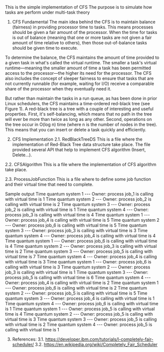 This is the simple implementation of CFS
The purpose is to simulate how tasks are perform under multi-task theory
1. CFS Fundamental
The main idea behind the CFS is to maintain balance (fairness) in providing processor time to tasks. This means processes should be given a fair amount of the processor. When the time for tasks is out of balance (meaning that one or more tasks are not given a fair amount of time relative to others), then those out-of-balance tasks should be given time to execute.

To determine the balance, the CFS maintains the amount of time provided to a given task in what's called the virtual runtime. The smaller a task's virtual runtime—meaning the smaller amount of time a task has been permitted access to the processor—the higher its need for the processor. The CFS also includes the concept of sleeper fairness to ensure that tasks that are not currently runnable (for example, waiting for I/O) receive a comparable share of the processor when they eventually need it.

But rather than maintain the tasks in a run queue, as has been done in prior Linux schedulers, the CFS maintains a time-ordered red-black tree (see Figure 1). A red-black tree is a tree with a couple of interesting and useful properties. First, it's self-balancing, which means that no path in the tree will ever be more than twice as long as any other. Second, operations on the tree occur in O(log n) time (where n is the number of nodes in the tree). This means that you can insert or delete a task quickly and efficiently.

2. CFS Implementation
2.1. RedBlackTreeDS
This is a file where the implementation of Red-Black Tree data structure take place. The file provided several API that help to implement CFS algorithm (Insert, Delete...).

2.2. CFSAlgorithm
This is a file where the implementation of CFS algorithm take place.

2.3. ProcessJobFunction
This is a file where to define some job function and their virtual time that need to complete.

Sample output
Time quantum system 1 --- Owner:  process job_1 is calling with virtual time is 1
Time quantum system 2 --- Owner:  process job_2 is calling with virtual time is 2
Time quantum system 3 --- Owner:  process job_2 is calling with virtual time is 1
Time quantum system 4 --- Owner:  process job_3 is calling with virtual time is 4
Time quantum system 1 --- Owner:  process job_4 is calling with virtual time is 5
Time quantum system 2 --- Owner:  process job_6 is calling with virtual time is 5
Time quantum system 3 --- Owner:  process job_3 is calling with virtual time is 3
Time quantum system 4 --- Owner:  process job_4 is calling with virtual time is 4
Time quantum system 1 --- Owner:  process job_6 is calling with virtual time is 4
Time quantum system 2 --- Owner:  process job_3 is calling with virtual time is 2
Time quantum system 3 --- Owner:  process job_5 is calling with virtual time is 7
Time quantum system 4 --- Owner:  process job_4 is calling with virtual time is 3
Time quantum system 1 --- Owner:  process job_6 is calling with virtual time is 3
Time quantum system 2 --- Owner:  process job_3 is calling with virtual time is 1
Time quantum system 3 --- Owner:  process job_5 is calling with virtual time is 6
Time quantum system 4 --- Owner:  process job_4 is calling with virtual time is 2
Time quantum system 1 --- Owner:  process job_6 is calling with virtual time is 2
Time quantum system 2 --- Owner:  process job_5 is calling with virtual time is 5
Time quantum system 3 --- Owner:  process job_4 is calling with virtual time is 1
Time quantum system 4 --- Owner:  process job_6 is calling with virtual time is 1
Time quantum system 1 --- Owner:  process job_5 is calling with virtual time is 4
Time quantum system 2 --- Owner:  process job_5 is calling with virtual time is 3
Time quantum system 3 --- Owner:  process job_5 is calling with virtual time is 2
Time quantum system 4 --- Owner:  process job_5 is calling with virtual time is 1

3. References:
3.1. https://developer.ibm.com/tutorials/l-completely-fair-scheduler/
3.2. https://en.wikipedia.org/wiki/Completely_Fair_Scheduler
